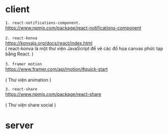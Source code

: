 # client 
`1. react-notifications-component.`<br />
https://www.npmjs.com/package/react-notifications-component <br /><br />
`2. react-konva `<br />
https://konvajs.org/docs/react/index.html<br />
( react-konva là một thư viện JavaScript để vẽ các đồ họa canvas phức tạp bằng React. )<br/><br />
`3. framer motion `<br />
https://www.framer.com/api/motion/#quick-start<br /><br />
( Thư viện animation )<br />

`3. react-share `<br />
https://www.npmjs.com/package/react-share<br /><br />
( Thư viện share social )<br />

# server
